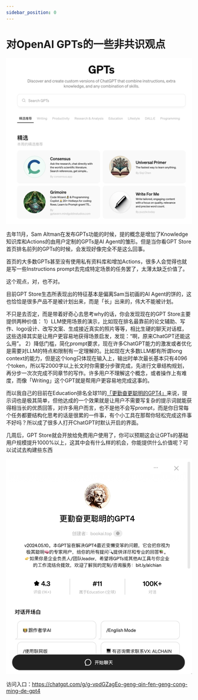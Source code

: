 ```yaml
---
sidebar_position: 0
---
```

# 对OpenAI GPTs的一些非共识观点
![GPT Store](GPT_Store.png)

去年11月，Sam Altman在发布GPTs功能的时候，提的概念是增加了Knowledge知识库和Actions的由用户定制的GPTs是AI Agent的雏形。但是当你看GPT Store首页排名前列的GPTs的时候，会发现好像完全不是这么回事。

首页的大多数GPTs甚至没有使用私有资料库和增加Actions，很多人会觉得也就是写一些Instructions prompt去完成特定场景的任务罢了，太薄太缺乏价值了。

这个观点，对，也不对。

目前GPT Store生态所表现出的特征基本是偏离Sam当初画的AI Agent的饼的，这也恰恰是很多产品不是被计划出来，而是「长」出来的，伟大不能被计划。

不只是去否定，而是带着好奇心去思考why的话，你会发现现在的GPT Store主要提供两种价值：
1）LLM使用场景的演示，比如现在排名最靠前的论文辅助、写作、logo设计、改写文案、生成接近真实的照片等等，相比生硬的聊天对话框，这些选择其实是让用户更容易地获得场景启发，发现：“啊，原来ChatGPT还能这么用”。
2）降低门槛，简化prompt要求，现在许多ChatGPT能力的激发或者优化是需要对LLM的特点和限制有一定理解的。比如现在大多数LLM都有所谓long context的能力，但是这个long只体现在输入上，输出时单次最长基本只有4096个token，所以写2000字以上长文时你需要分步骤完成，先进行文章结构规划，再分步一次次完成不同章节的写作。许多用户不理解这个概念，或者操作上有难度，而像「Writing」这个GPT就是帮用户更容易地完成这事的。

而以我自己的目前在Education排名全球11的[「更勤奋更聪明的GPT4」](https://chatgpt.com/g/g-vpdGZagEo-geng-qin-fen-geng-cong-ming-de-gpt4)来说，提示词也是极其简单，但他达成的一个效果就是让用户不需要写复杂的提示词就能获得相当长的优质回答，对许多用户而言，也不是他不会写prompt，而是你日常每个任务都要结构化思考的话是很累的一件事，有个小工具在那帮你轻松完成这件事不好吗？所以成了很多人打开ChatGPT时默认开启的界面。

几周后，GPT Store就会开放给免费用户使用了，你可以预期这会让GPTs的基础用户规模提升1000%以上，这其中会有什么样的机会，你能提供什么价值呢？可以试试去构建些东西

![更勤奋更聪明的GPT4](GPT4_Intelligent_Assistant.png)

访问入口：https://chatgpt.com/g/g-vpdGZagEo-geng-qin-fen-geng-cong-ming-de-gpt4